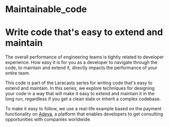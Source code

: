 # Maintainable_code
# Write code that's easy to extend and maintain
The overall performance of engineering teams is tightly related to developer experience. How easy it is for you as a developer to navigate through the code, to maintain and extend it, directly impacts the performance of your entire team.

This code is part of the Laracasts series for writing code that's easy to extend and maintain. In this series, we explore techniques for designing your code in a way that will make it easy to extend and maintain it in the long run, regardless if you get a clean slate or inherit a complex codebase. 

To make it easy to follow, we use a real-life example based on the payment functionality on [Adeva](https://adevait.com/), a platform that enables developers to get consulting opportunities with companies worldwide.
